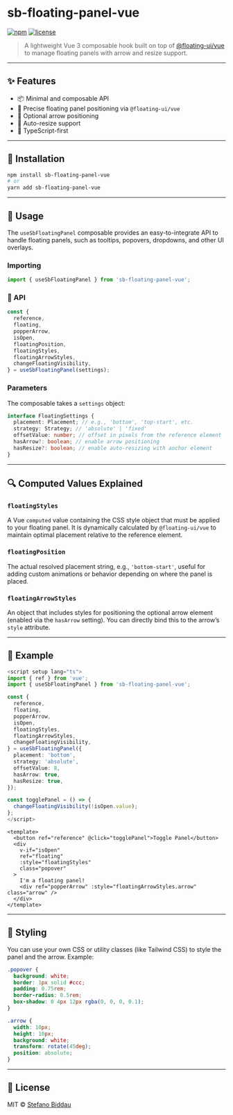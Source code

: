# sb-floating-panel-vue
[![npm](https://img.shields.io/npm/v/sb-floating-panel-vue.svg)](https://www.npmjs.com/package/sb-floating-panel-vue)
[![license](https://img.shields.io/npm/l/sb-floating-panel-vue.svg)](https://github.com/stefanBid/sb-floating-panel-vue/blob/main/LICENSE)

> A lightweight Vue 3 composable hook built on top of [@floating-ui/vue](https://github.com/floating-ui/floating-ui) to manage floating panels with arrow and resize support.

---

## ✨ Features

- 📦 Minimal and composable API
- 🎯 Precise floating panel positioning via `@floating-ui/vue`
- 🎈 Optional arrow positioning
- 📏 Auto-resize support
- 🧠 TypeScript-first

---

## 🚀 Installation

```bash
npm install sb-floating-panel-vue
# or
yarn add sb-floating-panel-vue
```

---

## 🧩 Usage

The `useSbFloatingPanel` composable provides an easy-to-integrate API to handle floating panels, such as tooltips, popovers, dropdowns, and other UI overlays.

### Importing

```ts
import { useSbFloatingPanel } from 'sb-floating-panel-vue';
```

### 🧠 API

```ts
const {
  reference,
  floating,
  popperArrow,
  isOpen,
  floatingPosition,
  floatingStyles,
  floatingArrowStyles,
  changeFloatingVisibility,
} = useSbFloatingPanel(settings);
```

### Parameters

The composable takes a `settings` object:

```ts
interface FloatingSettings {
  placement: Placement; // e.g., 'bottom', 'top-start', etc.
  strategy: Strategy; // 'absolute' | 'fixed'
  offsetValue: number; // offset in pixels from the reference element
  hasArrow?: boolean; // enable arrow positioning
  hasResize?: boolean; // enable auto-resizing with anchor element
}
```

---

## 🔍 Computed Values Explained

### `floatingStyles`

A Vue `computed` value containing the CSS style object that must be applied to your floating panel. It is dynamically calculated by `@floating-ui/vue` to maintain optimal placement relative to the reference element.

### `floatingPosition`

The actual resolved placement string, e.g., `'bottom-start'`, useful for adding custom animations or behavior depending on where the panel is placed.

### `floatingArrowStyles`

An object that includes styles for positioning the optional arrow element (enabled via the `hasArrow` setting). You can directly bind this to the arrow’s `style` attribute.

---

## 🧪 Example

```ts
<script setup lang="ts">
import { ref } from 'vue';
import { useSbFloatingPanel } from 'sb-floating-panel-vue';

const {
  reference,
  floating,
  popperArrow,
  isOpen,
  floatingStyles,
  floatingArrowStyles,
  changeFloatingVisibility,
} = useSbFloatingPanel({
  placement: 'bottom',
  strategy: 'absolute',
  offsetValue: 8,
  hasArrow: true,
  hasResize: true,
});

const togglePanel = () => {
  changeFloatingVisibility(!isOpen.value);
};
</script>
```

```vue
<template>
  <button ref="reference" @click="togglePanel">Toggle Panel</button>
  <div
    v-if="isOpen"
    ref="floating"
    :style="floatingStyles"
    class="popover"
  >
    I'm a floating panel!
    <div ref="popperArrow" :style="floatingArrowStyles.arrow" class="arrow" />
  </div>
</template>
```

---

## 🎨 Styling

You can use your own CSS or utility classes (like Tailwind CSS) to style the panel and the arrow. Example:

```css
.popover {
  background: white;
  border: 1px solid #ccc;
  padding: 0.75rem;
  border-radius: 0.5rem;
  box-shadow: 0 4px 12px rgba(0, 0, 0, 0.1);
}

.arrow {
  width: 10px;
  height: 10px;
  background: white;
  transform: rotate(45deg);
  position: absolute;
}
```

---

## 📄 License

MIT © [Stefano Biddau](https://github.com/stefanBid)
